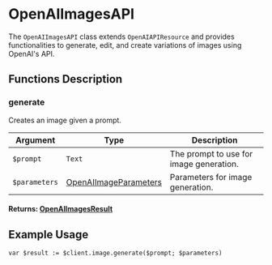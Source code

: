 # OpenAIImagesAPI

The `OpenAIImagesAPI` class extends `OpenAIAPIResource` and provides functionalities to generate, edit, and create variations of images using OpenAI's API.

## Functions Description

### generate

Creates an image given a prompt.

| Argument     | Type                                           | Description                                          |
|--------------|------------------------------------------------|------------------------------------------------------|
| `$prompt`    | `Text`                                         | The prompt to use for image generation.              |
| `$parameters`| [OpenAIImageParameters](OpenAIImageParameters) | Parameters for image generation.                     |

#### Returns: [OpenAIImagesResult](OpenAIImagesResult)

## Example Usage

```4d
var $result := $client.image.generate($prompt; $parameters)
```